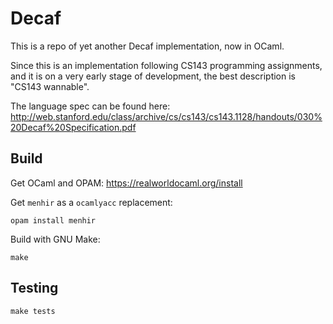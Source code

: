 # Decaf

This is a repo of yet another Decaf implementation, now in OCaml.

Since this is an implementation following CS143 programming assignments,
and it is on a very early stage of development, the best description is
"CS143 wannable".

The language spec can be found here: <http://web.stanford.edu/class/archive/cs/cs143/cs143.1128/handouts/030%20Decaf%20Specification.pdf>


## Build

Get OCaml and OPAM: https://realworldocaml.org/install

Get `menhir` as a `ocamlyacc` replacement:

    opam install menhir

Build with GNU Make:

    make


## Testing

    make tests
